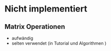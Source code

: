 # Nicht implementiert

## Matrix Operationen

- aufwändig
- selten verwendet (in Tutorial und Algorithmen )

